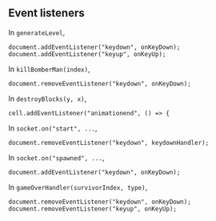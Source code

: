 ## Event listeners

In `generateLevel`,

`document.addEventListener("keydown", onKeyDown);`
`document.addEventListener("keyup", onKeyUp);`

In `killBomberMan(index)`,

`document.removeEventListener("keydown", onKeyDown);`

In `destroyBlocks(y, x)`,

`cell.addEventListener("animationend", () => {`

In `socket.on("start", ...`,

`document.removeEventListener("keydown", keydownHandler);`

In `socket.on("spawned", ...`,

`document.addEventListener("keydown", onKeyDown);`

In `gameOverHandler(survivorIndex, type)`,

`document.removeEventListener("keydown", onKeyDown);`
`document.removeEventListener("keyup", onKeyUp);`
